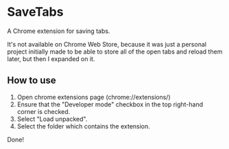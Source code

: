 # SaveTabs
A Chrome extension for saving tabs.

It's not available on Chrome Web Store, because it was just a personal project initially made to be able to store all of the open tabs and reload them later, but then I expanded on it.

## How to use
1. Open chrome extensions page (chrome://extensions/)
2. Ensure that the "Developer mode" checkbox in the top right-hand corner is checked.
3. Select "Load unpacked".
4. Select the folder which contains the extension.

Done!
